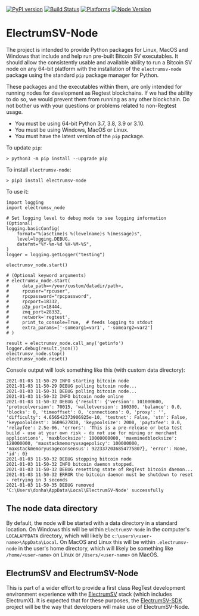 [![PyPI version](https://badge.fury.io/py/electrumsv-node.svg)](https://badge.fury.io/py/electrumsv-node)
[![Build Status](https://dev.azure.com/electrumsv/ElectrumSV/_apis/build/status/electrumsv.electrumsv-node?branchName=master)](https://dev.azure.com/electrumsv/ElectrumSV/_build/latest?definitionId=5&branchName=master)
[![Platforms](https://img.shields.io/badge/platforms-linux%20%7C%20windows%20%7C%20macos-blue)](https://img.shields.io/badge/platforms-linux%20%7C%20windows%20%7C%20macos-blue)
[![Node Version](https://img.shields.io/badge/node_version-v1.0.11-brown)](https://img.shields.io/badge/platforms-linux%20%7C%20windows%20%7C%20macos-blue)

# ElectrumSV-Node

The project is intended to provide Python packages for Linux, MacOS and Windows that include and
help run pre-built Bitcoin SV executables. It should allow the consistently usable and available
ability to run a Bitcoin SV node on any 64-bit platform with the installation of the
`electrumsv-node` package using the standard `pip` package manager for Python.

These packages and the executables within them, are only intended for running nodes for development
as Regtest blockchains. If we had the ability to do so, we would prevent them from running as any
other blockchain. Do not bother us with your questions or problems related to non-Regtest usage.

* You must be using 64-bit Python 3.7, 3.8, 3.9 or 3.10.
* You must be using Windows, MacOS or Linux.
* You must have the latest version of the `pip` package.

To update `pip`:

    > python3 -m pip install --upgrade pip

To install `electrumsv-node`:

    > pip3 install electrumsv-node

To use it:

    import logging
    import electrumsv_node

    # Set logging level to debug mode to see logging information (Optional)
    logging.basicConfig(
        format="%(asctime)s %(levelname)s %(message)s",
        level=logging.DEBUG,
        datefmt="%Y-%m-%d %H-%M-%S",
    )
    logger = logging.getLogger("testing")

    electrumsv_node.start()

    # (Optional keyword arguments)
    # electrumsv_node.start(
    #     data_path=</your/custom/datadir/path>,
    #     rpcuser="rpcuser",
    #     rpcpassword="rpcpassword",
    #     rpcport=18332,
    #     p2p_port=18444,
    #     zmq_port=28332,
    #     network='regtest',
    #     print_to_console=True,  # feeds logging to stdout
    #     extra_params=['-somearg1=var1', '-somearg2=var2']
    # )

    result = electrumsv_node.call_any('getinfo')
    logger.debug(result.json())
    electrumsv_node.stop()
    electrumsv_node.reset()


Console output will look something like this (with custom data directory):

    2021-01-03 11-50-29 INFO starting bitcoin node
    2021-01-03 11-50-29 DEBUG polling bitcoin node...
    2021-01-03 11-50-31 DEBUG polling bitcoin node...
    2021-01-03 11-50-32 INFO bitcoin node online
    2021-01-03 11-50-32 DEBUG {'result': {'version': 101000600, 'protocolversion': 70015, 'walletversion': 160300, 'balance': 0.0, 'blocks': 0, 'timeoffset': 0, 'connections': 0, 'proxy': '', 'difficulty': 4.656542373906925e-10, 'testnet': False, 'stn': False, 'keypoololdest': 1609627830, 'keypoolsize': 2000, 'paytxfee': 0.0, 'relayfee': 2.5e-06, 'errors': 'This is a pre-release or beta test build - use at your own risk - do not use for mining or merchant applications', 'maxblocksize': 10000000000, 'maxminedblocksize': 128000000, 'maxstackmemoryusagepolicy': 100000000, 'maxstackmemoryusageconsensus': 9223372036854775807}, 'error': None, 'id': 0}
    2021-01-03 11-50-32 DEBUG stopping bitcoin node
    2021-01-03 11-50-32 INFO bitcoin daemon stopped.
    2021-01-03 11-50-32 DEBUG resetting state of RegTest bitcoin daemon...
    2021-01-03 11-50-32 ERROR the bitcoin daemon must be shutdown to reset - retrying in 3 seconds
    2021-01-03 11-50-35 DEBUG removed 'C:\Users\donha\AppData\Local\ElectrumSV-Node' successfully

## The node data directory

By default, the node will be started with a data directory in a standard location. On Windows this
will be within `ElectrumSV-Node` in the computer's `LOCALAPPDATA` directory, which will likely be
`c:\users\<user-name>\AppData\Local`. On MacOS and Linux this will be within `.electrumsv-node` in
the user's home directory, which will likely be something like `/home/<user-name>` on Linux or
`/Users/<user-name>` on MacOS.

## ElectrumSV and ElectrumSV-Node

This is part of a wider effort to provide a first class RegTest development environment
experience with the [ElectrumSV](https://github.com/electrumsv/electrumsv) stack (which includes
ElectrumX). It is expected that for these purposes, the
[ElectrumSV-SDK](https://github.com/electrumsv/electrumsv-sdk) project will be the way that
developers will make use of ElectrumSV-Node.
